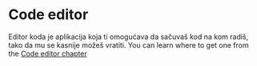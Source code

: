 # Code editor

Editor koda je aplikacija koja ti omogućava da sačuvaš kod na kom radiš, tako da mu se kasnije možeš vratiti. You can learn where to get one from the [Code editor chapter](./code_editor/README.md)